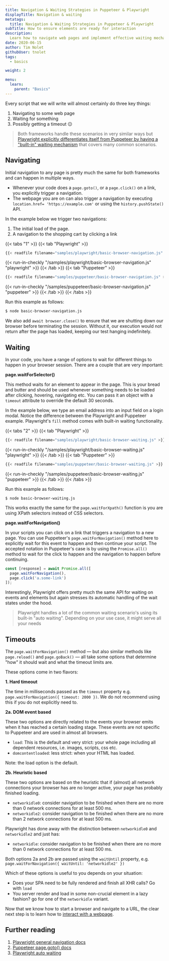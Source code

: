 ```yaml
---
title: Navigation & Waiting Strategies in Puppeteer & Playwright
displayTitle: Navigation & waiting
metatags:
  title: Navigation & Waiting Strategies in Puppeteer & Playwright
subTitle: How to ensure elements are ready for interaction
description:
  Learn how to navigate web pages and implement effective waiting mechanisms. A guide ideal for developers looking to refine their automation scripts.
date: 2020-06-15
author: Tim Nolet
githubUser: tnolet
tags:
  - basics

weight: 2

menu:
  learn:
    parent: "Basics"
---
```


Every script that we will write will almost certainly do three key things:
1. Navigating to some web page
2. Waiting for something
3. Possibly getting a timeout 😐

> Both frameworks handle these scenarios in very similar ways but [Playwright explicitly differentiates itself from Puppeteer by having a "built-in" waiting mechanism](https://playwright.dev/docs/actionability) that covers many common scenarios.

<!-- more -->

## Navigating

Initial navigation to any page is pretty much the same for both frameworks and can happen in multiple ways.

- Whenever your code does a `page.goto()`, or a `page.click()` on a link, you explicitly trigger a navigation.
- The webpage you are on can also trigger a navigation by executing `location.href= 'https://example.com'` or using the
`history.pushState()` API.

In the example below we trigger two navigations:

1. The initial load of the page.
2. A navigation to the shopping cart by clicking a link

{{< tabs "1" >}}
{{< tab "Playwright" >}}
```js
{{< readfile filename="samples/playwright/basic-browser-navigation.js" >}}
```
{{< run-in-checkly "/samples/playwright/basic-browser-navigation.js" "playwright"  >}}
{{< /tab >}}
{{< tab "Puppeteer" >}}
```js
{{< readfile filename="samples/puppeteer/basic-browser-navigation.js" >}}
```
{{< run-in-checkly "/samples/puppeteer/basic-browser-navigation.js" "puppeteer"  >}}
{{< /tab >}}
{{< /tabs >}}

Run this example as follows:
```sh
$ node basic-browser-navigation.js
```


We also add `await browser.close()` to ensure that we are shutting down our browser before terminating the session.
Without it, our execution would not return after the page has loaded, keeping our test hanging indefinitely.

## Waiting

In your code, you have a range of options to wait for different things to happen in your browser session. There are a couple
that are very important:

**page.waitForSelector()**

This method waits for an element to appear in the page. This is your bread and butter and should be used whenever something
needs to be loaded after clicking, hovering, navigating etc. You can pass it an object with a `timeout` attribute
to override the default 30 seconds.

In the example below, we type an email address into an input field on a login modal. Notice the difference between
the Playwright and Puppeteer example. Playwright's `fill` method comes with built-in waiting functionality.

{{< tabs "2" >}}
{{< tab "Playwright" >}}
```js
{{< readfile filename="samples/playwright/basic-browser-waiting.js" >}}
```
{{< run-in-checkly "/samples/playwright/basic-browser-waiting.js" "playwright"  >}}
{{< /tab >}}
{{< tab "Puppeteer" >}}
```js
{{< readfile filename="samples/puppeteer/basic-browser-waiting.js" >}}
```
{{< run-in-checkly "/samples/puppeteer/basic-browser-waiting.js" "puppeteer"  >}}
{{< /tab >}}
{{< /tabs >}}

Run this example as follows:

```shell script
$ node basic-browser-waiting.js
```


This works exactly the same for the `page.waitForXpath()` function is you are using XPath selectors instead of CSS selectors.

**page.waitForNavigation()**

In your scripts you can click on a link that triggers a navigation to a new page. You can use Puppeteer's `page.waitForNavigation()`
method here to explicitly wait for this event to happen and then continue your script. The accepted notation in Puppeteer's
case is by using the `Promise.all()` method to wait for the click to happen and the navigation to happen before continuing.

```js
const [response] = await Promise.all([
  page.waitForNavigation(),
  page.click('a.some-link')
]);
```

Interestingly, Playwright offers pretty much the same API for waiting on events and elements but again stresses its automatic handling
of the wait states under the hood.

> Playwright handles a lot of the common waiting scenario's using its built-in "auto waiting". Depending on your use case, it might serve all your needs


## Timeouts

The `page.waitForNavigation()` method — but also similar methods like `page.reload()` and `page.goBack()` — all take some
options that determine "how" it should wait and what the timeout limits are.

These options come in two flavors:

**1. Hard timeout**

The time in milliseconds passed as the `timeout` property e.g.
`page.waitForNavigation({ timeout: 2000 })`. We do not recommend
using this if you do not explicitly need to.

**2a. DOM event based**

These two options are directly related to the events your browser emits when it has reached a certain loading stage.
These events are not specific to Puppeteer and are used in almost all browsers.

- `load`: This is the default and very strict: your whole page including all dependent resources, i.e. images, scripts, css etc.
- `domcontentloaded`: less strict: when your HTML has loaded.

Note: the load option is the default.

**2b. Heuristic based**

These two options are based on the heuristic that if (almost) all network connections your browser has are no longer active,
your page has probably finished loading.

- `networkidle0`: consider navigation to be finished when there are no more than 0 network connections for at least 500 ms.
- `networkidle2`: consider navigation to be finished when there are no more than 2 network connections for at least 500 ms.

Playwright has done away with the distinction between `networkidle0` and `networkidle2` and just has:

- `networkidle`: consider navigation to be finished when there are no more than 0 network connections for at least 500 ms.

Both options 2a and 2b are passed using the `waitUntil` property, e.g. `page.waitForNavigation({ waitUntil: 'networkidle2' })`

Which of these options is useful to you depends on your situation:

- Does your SPA need to be fully rendered and finish all XHR calls? Go with `load`
- You server render and load in some non-crucial element in a lazy fashion? go for one of the `networkidle` variant.


Now that we know how to start a browser and navigate to a URL, the clear next step is to learn how to [interact with a webpage](/learn/headless/basics-clicking-typing/).

## Further reading
1. [Playwright general navigation docs](https://playwright.dev/docs/navigations)
2. [Puppeteer page.goto() docs](https://pptr.dev/#?product=Puppeteer&version=v10.2.0&show=api-pagegotourl-options)
3. [Playwright auto waiting](https://playwright.dev/docs/actionability)
